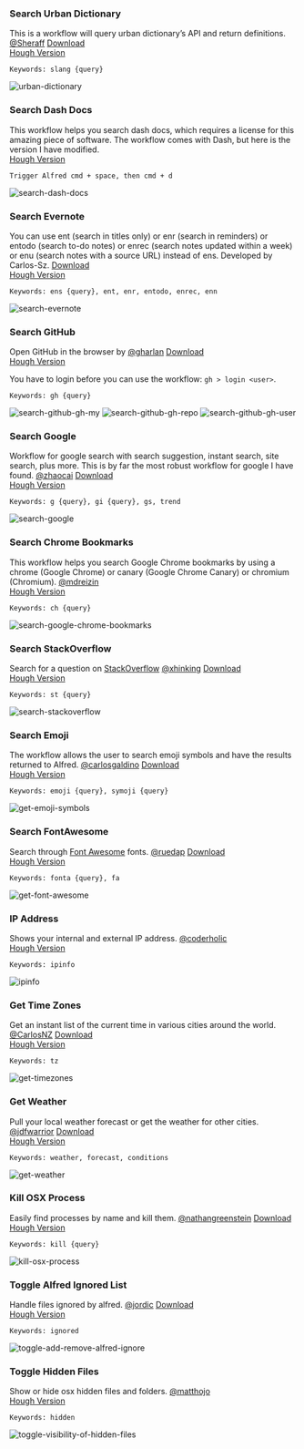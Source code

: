 ### Search Urban Dictionary

This is a workflow will query urban dictionary’s API and return definitions.  [@Sheraff](https://github.com/Sheraff/urbandictionary-alfred-workflow)
[Download](https://github.com/Sheraff/urbandictionary-alfred-workflow)  
[Hough Version](https://github.com/chrishough/my-configurations/raw/master/software/alfredapp/community/urban-dictionary.alfredworkflow)

```
Keywords: slang {query}
```

![urban-dictionary](https://github.com/chrishough/my-configurations/raw/master/graphics/alfred-screenshots/urban-dictionary.png)

### Search Dash Docs

This workflow helps you search dash docs, which requires a license for this amazing piece of software.  The workflow comes with Dash, but here is the version I have modified.  
[Hough Version](https://github.com/chrishough/my-configurations/raw/master/software/alfredapp/community/search-dash-docs.alfredworkflow)

```
Trigger Alfred cmd + space, then cmd + d
```

![search-dash-docs](https://github.com/chrishough/my-configurations/raw/master/graphics/alfred-screenshots/search-dash-docs.png)

### Search Evernote

You can use ent (search in titles only) or enr (search in reminders) or entodo (search to-do notes) or enrec (search notes updated within a week) or enu (search notes with a source URL) instead of ens. Developed by Carlos-Sz. [Download](http://www.alfredforum.com/topic/840-evernote-80-search-create-append-preview-set-reminders-all-within-alfred/)  
[Hough Version](https://github.com/chrishough/my-configurations/raw/master/software/alfredapp/community/search-evernote.alfredworkflow)

```
Keywords: ens {query}, ent, enr, entodo, enrec, enn
```

![search-evernote](https://github.com/chrishough/my-configurations/raw/master/graphics/alfred-screenshots/search-evernote.png)

### Search GitHub

Open GitHub in the browser by [@gharlan](https://github.com/gharlan/) [Download](https://github.com/zenorocha/alfred-workflows/raw/master/github/github.alfredworkflow)  
[Hough Version](https://github.com/chrishough/my-configurations/raw/master/software/alfredapp/community/search-github.alfredworkflow)

You have to login before you can use the workflow: ```gh > login <user>```.

```
Keywords: gh {query}
```

![search-github-gh-my](https://github.com/chrishough/my-configurations/raw/master/graphics/alfred-screenshots/search-github-gh-my.png)
![search-github-gh-repo](https://github.com/chrishough/my-configurations/raw/master/graphics/alfred-screenshots/search-github-gh-repo.png)
![search-github-gh-user](https://github.com/chrishough/my-configurations/raw/master/graphics/alfred-screenshots/search-github-gh-user.png)

### Search Google

Workflow for google search with search suggestion, instant search, site search, plus more.  This is by far the most robust workflow for google I have found.
[@zhaocai](https://github.com/zhaocai/alfred2-google-workflow) [Download](http://zhaocai.github.io/alfred2-google-workflow/)  
[Hough Version](https://github.com/chrishough/my-configurations/raw/master/software/alfredapp/community/search-google.alfredworkflow)

```
Keywords: g {query}, gi {query}, gs, trend
```

![search-google](https://github.com/chrishough/my-configurations/raw/master/graphics/alfred-screenshots/search-google.png)

### Search Chrome Bookmarks

This workflow helps you search Google Chrome bookmarks by using a chrome (Google Chrome) or canary (Google Chrome Canary) or chromium (Chromium).  [@mdreizin](https://github.com/mdreizin/alfred-workflows/tree/master/chrome-bookmarks)  
[Hough Version](https://github.com/chrishough/my-configurations/raw/master/software/alfredapp/community/search-google-chrome-bookmarks.alfredworkflow)

```
Keywords: ch {query}
```

![search-google-chrome-bookmarks](https://github.com/chrishough/my-configurations/raw/master/graphics/alfred-screenshots/search-google-chrome-bookmarks.png)

### Search StackOverflow

Search for a question on [StackOverflow](http://stackoverflow.com)   [@xhinking](https://github.com/xhinking/) [Download](https://github.com/zenorocha/alfred-workflows/raw/master/stack-overflow/stack-overflow.alfredworkflow)  
[Hough Version](https://github.com/chrishough/my-configurations/raw/master/software/alfredapp/community/search-stackoverflow.alfredworkflow)

```
Keywords: st {query}
```

![search-stackoverflow](https://github.com/chrishough/my-configurations/raw/master/graphics/alfred-screenshots/search-stackoverflow.png)

### Search Emoji

The workflow allows the user to search emoji symbols and have the results returned to Alfred. [@carlosgaldino](https://github.com/carlosgaldino/alfred-emoji-workflow) [Download](https://github.com/carlosgaldino/alfred-emoji-workflow)  
[Hough Version](https://github.com/chrishough/my-configurations/raw/master/software/alfredapp/community/get-emoji-symbols.alfredworkflow)

```
Keywords: emoji {query}, symoji {query}
```

![get-emoji-symbols](https://github.com/chrishough/my-configurations/raw/master/graphics/alfred-screenshots/get-emoji-symbols.png)

### Search FontAwesome

Search through [Font Awesome](https://github.com/ruedap/alfred2-font-awesome-workflow) fonts. [@ruedap](https://github.com/ruedap/) [Download](http://fortawesome.github.io/Font-Awesome/)  
[Hough Version](https://github.com/chrishough/my-configurations/raw/master/software/alfredapp/community/get-font-awesome.alfredworkflow)

```
Keywords: fonta {query}, fa
```

![get-font-awesome](https://github.com/chrishough/my-configurations/raw/master/graphics/alfred-screenshots/get-font-awesome.png)

### IP Address

Shows your internal and external IP address. [@coderholic](http://www.alfredforum.com/topic/3157-ipinfo-workflow-ip-address-geolocation-hostname-network-provider/)  
[Hough Version](https://github.com/chrishough/my-configurations/raw/master/software/alfredapp/community/ipinfo.alfredworkflow)

```
Keywords: ipinfo
```

![ipinfo](https://github.com/chrishough/my-configurations/raw/master/graphics/alfred-screenshots/ipinfo.png)


### Get Time Zones

Get an instant list of the current time in various cities around the world. [@CarlosNZ](http://www.alfredforum.com/topic/491-timezones-a-world-clock-script-filter-updated-to-v161/) [Download](https://github.com/zenorocha/alfred-workflows/raw/master/time-zones/time-zones.alfredworkflow)  
[Hough Version](https://github.com/chrishough/my-configurations/raw/master/software/alfredapp/community/get-timezones.alfredworkflow)

```
Keywords: tz
```

![get-timezones](https://github.com/chrishough/my-configurations/raw/master/graphics/alfred-screenshots/get-timezones.png)

### Get Weather

Pull your local weather forecast or get the weather for other cities. [@jdfwarrior](https://github.com/jdfwarrior/) [Download](http://dferg.us/weather-for-alfred-2/)  
[Hough Version](https://github.com/chrishough/my-configurations/raw/master/software/alfredapp/community/get-weather.alfredworkflow)

```
Keywords: weather, forecast, conditions
```

![get-weather](https://github.com/chrishough/my-configurations/raw/master/graphics/alfred-screenshots/get-weather.png)

### Kill OSX Process

Easily find processes by name and kill them. [@nathangreenstein](https://github.com/nathangreenstein/alfred-process-killer) [Download ](https://github.com/zenorocha/alfred-workflows/raw/master/kill-process/kill-process.alfredworkflow)  
[Hough Version](https://github.com/chrishough/my-configurations/raw/master/software/alfredapp/community/kill-osx-process.alfredworkflow)

```
Keywords: kill {query}
```

![kill-osx-process](https://github.com/chrishough/my-configurations/raw/master/graphics/alfred-screenshots/kill-osx-process.png)

### Toggle Alfred Ignored List

Handle files ignored by alfred. [@jordic](http://www.alfredforum.com/topic/213-add-and-remove-alfredignore-from-comments/) [Download](http://www.alfredforum.com/topic/213-add-and-remove-alfredignore-from-comments/)  
[Hough Version](https://github.com/chrishough/my-configurations/raw/master/software/alfredapp/community/toggle-add-remove-alfred-ignore.alfredworkflow)

```
Keywords: ignored
```

![toggle-add-remove-alfred-ignore](https://github.com/chrishough/my-configurations/raw/master/graphics/alfred-screenshots/toggle-add-remove-alfred-ignore.png)

### Toggle Hidden Files

Show or hide osx hidden files and folders. [@matthojo](http://www.alfredforum.com/topic/1544-hide-show-hidden-files-and-cloudapp-upload/)  
[Hough Version](https://github.com/chrishough/my-configurations/raw/master/software/alfredapp/community/toggle-visibility-of-hidden-files.alfredworkflow)

```
Keywords: hidden
```

![toggle-visibility-of-hidden-files](https://github.com/chrishough/my-configurations/raw/master/graphics/alfred-screenshots/toggle-visibility-of-hidden-files.png)
